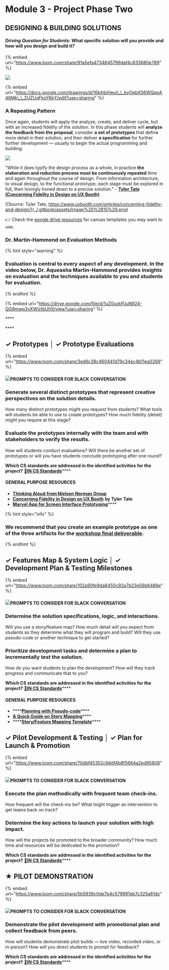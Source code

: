 # Module 3 - Project Phase Two

## DESIGNING & BUILDING SOLUTIONS

#### _**Driving Question for Students:**_  **What specific solution will you provide and how will you design and build it**_**?**_

{% embed url="https://www.loom.com/share/91a5efa4734645799daf4c833680e789" %}

![](../.gitbook/assets/image%20%2812%29.png)

{% embed url="https://docs.google.com/drawings/d/16kihbiHeui\_\_byOebXS6WQppA46Mk\_\_2UZUqFksY6kY/edit?usp=sharing" %}

### **A Repeating Pattern**

Once again, students will apply the analyze, create, and deliver cycle, but with an increased fidelity of the solution. In this phase students will **analyze the feedback from the proposal**, consider **a set of prototypes** that define more detail in their solution, and then deliver **a specification** for further further development — usually to begin the actual programming and building.

![](../.gitbook/assets/image%20%2814%29.png)

"While it does typify the design process as a whole, in practice **the elaboration and reduction process must be continuously repeated** time and again throughout the course of design. From information architecture, to visual design, to the functional prototype, each stage must be explored in full, then lovingly honed down to a precise solution." - **​**[**Tyler Tate \(Concerning Fidelity in Design on UX Booth\)**](https://www.uxbooth.com/articles/concerning-fidelity-and-design/)

![Source: Tyler Tate, https://www.uxbooth.com/articles/concerning-fidelity-and-design/](../.gitbook/assets/image%20%2815%29.png)

👉 Check the [google drive resources](https://docs.idew.org/cxd2021/cxd-innovation-workshop/resources#templates-and-additional-project-material) for canvas templates you may want to use.

### Dr. Martin-Hammond on Evaluation Methods

{% hint style="warning" %}
### **Evaluation is central to every aspect of any development. In the video below,** Dr. Aqueasha Martin-Hammond provides insights on evaluation and the techniques available to you and students for evaluation.
{% endhint %}



{% embed url="https://drive.google.com/file/d/1uZ0ozkPJuN924-QG8mwp3vXWIztbUh1l/view?usp=sharing" %}

\*\*\*\*

\*\*\*\*

##  **✓ Prototypes │ ✓ Prototype Evaluations**

{% embed url="https://www.loom.com/share/3ed6c38c460441d79c34ec4b11ea0269" %}

#### ![](../.gitbook/assets/slackicon.png)PROMPTS TO CONSIDER FOR SLACK CONVERSATION  

### Generate several distinct prototypes that represent creative perspectives on the solution details. 

How many distinct prototypes might you request from students? What tools will students be able to use to create prototypes? How much fidelity \(detail\) might you require at this stage? 

### Evaluate the prototypes internally with the team and with stakeholders to verify the results.

How will students conduct evaluations? Will there be another set of prototypes or will you have students conclude prototyping after one round?

**Which CS standards are addressed in the identified activities for the project?** [**🔗IN CS Standards**](https://www.doe.in.gov/sites/default/files/wf-stem/ind-k-12-computer-science-standards.pdf)\*\*\*\*

#### **GENERAL PURPOSE RESOURCES**

* [**Thinking Aloud** **from Nielsen Norman Group**](https://www.nngroup.com/articles/thinking-aloud-the-1-usability-tool/)
* **​**[**Concerning Fidelity in Design on UX Booth**](https://www.uxbooth.com/articles/concerning-fidelity-and-design/) **by Tyler Tate**
* [**Marvel App for Screen Interface Prototyping**](https://marvelapp.com/)\*\*\*\*

{% hint style="info" %}
### We recommend that you create an example prototype as one of the three artifacts for the [workshop final deliverable](workshop-deliverable.md).
{% endhint %}

## **✓ Features Map & System Logic │ ✓ Development Plan & Testing Milestones**

{% embed url="https://www.loom.com/share/102a90fe9da8450c92a7b23e56b6488e" %}

#### ![](../.gitbook/assets/slackicon.png)PROMPTS TO CONSIDER FOR SLACK CONVERSATION  

### Determine the solution specifications, logic, and interactions. 

Will you use a story/feature map? How much detail will you expect from students as they determine what they will program and build? Will they use pseudo-code or another technique to get started?

### Prioritize development tasks and determine a plan to incrementally test the solution.

How do you want students to plan the development? How will they track progress and communicate that to you?

**Which CS standards are addressed in the identified activities for the project?** [**🔗IN CS Standards**](https://www.doe.in.gov/sites/default/files/wf-stem/ind-k-12-computer-science-standards.pdf)\*\*\*\*

#### **GENERAL PURPOSE RESOURCES**

* \*\*\*\*[**Planning with Pseudo-code**](https://www.khanacademy.org/computing/computer-programming/programming/good-practices/pt/planning-with-pseudo-code)\*\*\*\*
* [**A Quick Guide on Story Mapping**](https://www.lucidchart.com/blog/how-to-create-a-user-story-map)\*\*\*\*
* \*\*\*\*[**Story/Feature Mapping Template**](https://docs.google.com/drawings/d/1OEoQqVJDBLXdPB3JnsXv3474TWtEQ7uTLy_Pfs-y18Q/edit?usp=sharing)\*\*\*\*

## **✓ Pilot Development & Testing  │ ✓ Plan for Launch & Promotion**

{% embed url="https://www.loom.com/share/70dbf45352c94df4b8f5664a2ed95808" %}

#### ![](../.gitbook/assets/slackicon.png)PROMPTS TO CONSIDER FOR SLACK CONVERSATION 

### Execute the plan methodically with frequent team check-ins. 

How frequent will the check-ins be? What might trigger an intervention to get teams back on track?

### Determine the key actions to launch your solution with high impact.

How will the projects be promoted to the broader community? How much time and resources will be dedicated to the promotion?

**Which CS standards are addressed in the identified activities for the project?** [**🔗IN CS Standards**](https://www.doe.in.gov/sites/default/files/wf-stem/ind-k-12-computer-science-standards.pdf)\*\*\*\*

## **★ PILOT DEMONSTRATION**

{% embed url="https://www.loom.com/share/5b5939c0de7b4c579991eb7c325a61dc" %}

#### ![](../.gitbook/assets/slackicon.png)PROMPTS TO CONSIDER FOR SLACK CONVERSATION 

### Demonstrate the pilot development with promotional plan and collect feedback from peers.

How will students demonstrate pilot builds — live video, recorded video, or in-person? How will you direct students to prompt for feedback?

**Which CS standards are addressed in the identified activities for the project?** [**🔗IN CS Standards**](https://www.doe.in.gov/sites/default/files/wf-stem/ind-k-12-computer-science-standards.pdf)\*\*\*\*

